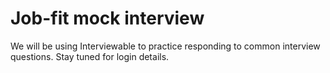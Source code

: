 # Job-fit mock interview

We will be using Interviewable to practice responding to common interview questions. Stay tuned for login details. 
